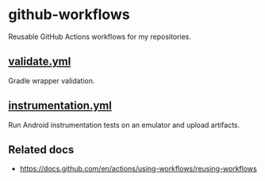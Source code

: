 # github-workflows
Reusable GitHub Actions workflows for my repositories.

## [validate.yml](.github/workflows/validate.yml)
Gradle wrapper validation.

## [instrumentation.yml](.github/workflows/instrumentation.yml)
Run Android instrumentation tests on an emulator and upload artifacts.

## Related docs
 * https://docs.github.com/en/actions/using-workflows/reusing-workflows
